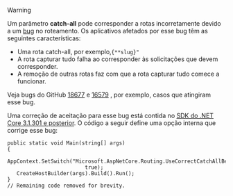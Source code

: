 > [!WARNING]
> Um parâmetro **catch-all** pode corresponder a rotas incorretamente devido a um [bug](https://github.com/dotnet/aspnetcore/issues/18677) no roteamento. Os aplicativos afetados por esse bug têm as seguintes características:
>
> * Uma rota catch-all, por exemplo,`{**slug}"`
> * A rota capturar tudo falha ao corresponder às solicitações que devem corresponder.
> * A remoção de outras rotas faz com que a rota capturar tudo comece a funcionar.
>
> Veja bugs do GitHub [18677](https://github.com/dotnet/aspnetcore/issues/18677) e [16579](https://github.com/dotnet/aspnetcore/issues/16579) , por exemplo, casos que atingiram esse bug.
>
> Uma correção de aceitação para esse bug está contida no [SDK do .NET Core 3.1.301 e posterior](https://dotnet.microsoft.com/download/dotnet-core/3.1). O código a seguir define uma opção interna que corrige esse bug:
>
>```
>public static void Main(string[] args)
>{
>    AppContext.SetSwitch("Microsoft.AspNetCore.Routing.UseCorrectCatchAllBehavior", 
>                          true);
>    CreateHostBuilder(args).Build().Run();
>}
>// Remaining code removed for brevity.
>```